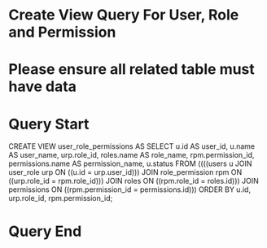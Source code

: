 # Create View Query For User, Role and Permission

# Please ensure all related table must have data

# Query Start

CREATE VIEW user_role_permissions AS
SELECT u.id AS user_id,
u.name AS user_name,
urp.role_id,
roles.name AS role_name,
rpm.permission_id,
permissions.name AS permission_name,
u.status
FROM ((((users u
JOIN user_role urp ON ((u.id = urp.user_id)))
JOIN role_permission rpm ON ((urp.role_id = rpm.role_id)))
JOIN roles ON ((rpm.role_id = roles.id)))
JOIN permissions ON ((rpm.permission_id = permissions.id)))
ORDER BY u.id, urp.role_id, rpm.permission_id;

# Query End

